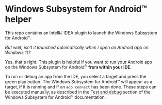 # Windows Subsystem for Android™ helper

This repo contains an IntelliJ IDEA plugin to launch the Windows Subsystem for
Android™.

*But wait, isn't it launched automatically when I open an Android app on Windows
11?*

Yes, that's right. This plugin is helpful if you want to run your Android app on
the Windows Subsystem for Android™ **from within your IDE**. 

To run or debug an app from the IDE, you select a target and press the green 
play button. The Windows 
Subsystem for Android™ will appear as a target, if it is running and if an 
`adb connect` has been done. These steps can be executed manually, as 
described in the [Test and debug](https://learn.microsoft.com/en-us/windows/android/wsa/#test-and-debug) section of the Windows 
Subsystem for Android™️ documentation.

